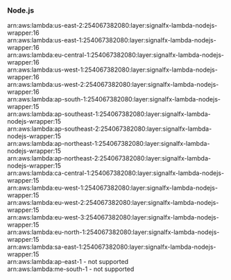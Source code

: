 <h3>Node.js</h3>  

arn:aws:lambda:us-east-2:254067382080:layer:signalfx-lambda-nodejs-wrapper:16<br>
arn:aws:lambda:us-east-1:254067382080:layer:signalfx-lambda-nodejs-wrapper:16<br>
arn:aws:lambda:eu-central-1:254067382080:layer:signalfx-lambda-nodejs-wrapper:16<br>
arn:aws:lambda:us-west-1:254067382080:layer:signalfx-lambda-nodejs-wrapper:16<br>
arn:aws:lambda:us-west-2:254067382080:layer:signalfx-lambda-nodejs-wrapper:16<br>
arn:aws:lambda:ap-south-1:254067382080:layer:signalfx-lambda-nodejs-wrapper:15<br>
arn:aws:lambda:ap-southeast-1:254067382080:layer:signalfx-lambda-nodejs-wrapper:15<br>
arn:aws:lambda:ap-southeast-2:254067382080:layer:signalfx-lambda-nodejs-wrapper:15<br>
arn:aws:lambda:ap-northeast-1:254067382080:layer:signalfx-lambda-nodejs-wrapper:15<br>
arn:aws:lambda:ap-northeast-2:254067382080:layer:signalfx-lambda-nodejs-wrapper:15<br>
arn:aws:lambda:ca-central-1:254067382080:layer:signalfx-lambda-nodejs-wrapper:15<br>
arn:aws:lambda:eu-west-1:254067382080:layer:signalfx-lambda-nodejs-wrapper:15<br>
arn:aws:lambda:eu-west-2:254067382080:layer:signalfx-lambda-nodejs-wrapper:15<br>
arn:aws:lambda:eu-west-3:254067382080:layer:signalfx-lambda-nodejs-wrapper:15<br>
arn:aws:lambda:eu-north-1:254067382080:layer:signalfx-lambda-nodejs-wrapper:15<br>
arn:aws:lambda:sa-east-1:254067382080:layer:signalfx-lambda-nodejs-wrapper:15<br>
arn:aws:lambda:ap-east-1 - not supported<br>
arn:aws:lambda:me-south-1 - not supported<br>

<!-- Note to maintainers: please be careful editing this file. 
